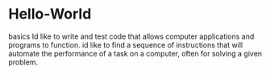 # Hello-World
basics 
Id like to write and test code that allows computer applications and programs to function.
id like to find a sequence of instructions that will automate the performance of a task on a computer, often for solving a given problem.
